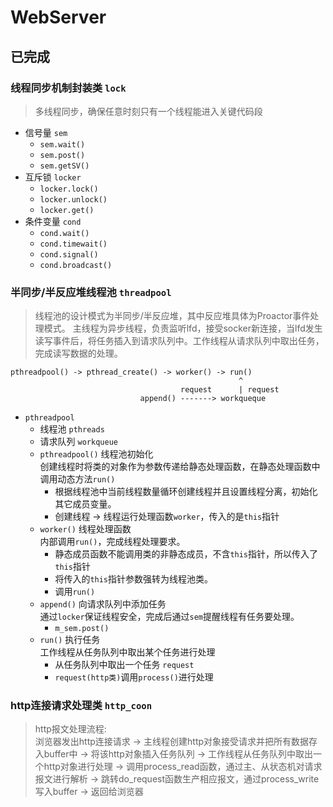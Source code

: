# WebServer

## 已完成
### 线程同步机制封装类 `lock`     
> 多线程同步，确保任意时刻只有一个线程能进入关键代码段
* 信号量 `sem`
    * `sem.wait()`
    * `sem.post()`
    * `sem.getSV()`
* 互斥锁 `locker`
    * `locker.lock()`
    * `locker.unlock()`
    * `locker.get()`
* 条件变量 `cond`
    * `cond.wait()`
    * `cond.timewait()`
    * `cond.signal()`
    * `cond.broadcast()`

### 半同步/半反应堆线程池 `threadpool`
> 线程池的设计模式为半同步/半反应堆，其中反应堆具体为Proactor事件处理模式。
> 主线程为异步线程，负责监听lfd，接受socker新连接，当lfd发生读写事件后，将任务插入到请求队列中。工作线程从请求队列中取出任务，完成读写数据的处理。

```shell
pthreadpool() -> pthread_create() -> worker() -> run()
                                                   ^
                                      request      | request
                             append() -------> workqueque
```

* `pthreadpool`
    * 线程池 `pthreads`
    * 请求队列 `workqueue`
    * `pthreadpool()` 线程池初始化      
        创建线程时将类的对象作为参数传递给静态处理函数，在静态处理函数中调用动态方法`run()`
        * 根据线程池中当前线程数量循环创建线程并且设置线程分离，初始化其它成员变量。
        * 创建线程 -> 线程运行处理函数`worker`，传入的是`this`指针
    * `worker()` 线程处理函数    
        内部调用`run()`，完成线程处理要求。
        * 静态成员函数不能调用类的非静态成员，不含`this`指针，所以传入了`this`指针
        * 将传入的`this`指针参数强转为线程池类。
        * 调用`run()`
    * `append()` 向请求队列中添加任务  
        通过`locker`保证线程安全，完成后通过`sem`提醒线程有任务要处理。
        * `m_sem.post()`
    * `run()` 执行任务      
        工作线程从任务队列中取出某个任务进行处理
        * 从任务队列中取出一个任务 `request`
        * `request(http类)`调用`process()`进行处理

### http连接请求处理类 `http_coon`
> http报文处理流程:    
    浏览器发出http连接请求 -> 主线程创建http对象接受请求并把所有数据存入buffer中 -> 将该http对象插入任务队列 -> 工作线程从任务队列中取出一个http对象进行处理 -> 调用process_read函数，通过主、从状态机对请求报文进行解析 -> 跳转do_request函数生产相应报文，通过process_write写入buffer -> 返回给浏览器
